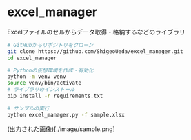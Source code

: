 # excel_manager
Excelファイルのセルからデータ取得・格納するなどのライブラリ

```bash
# GitHubからリポジトリをクローン
git clone https://github.com/ShigeoUeda/excel_manager.git
cd excel_manager

# Pythonの仮想環境を作成・有効化
python -m venv venv
source venv/bin/activate 
# ライブラリのインストール
pip install -r requirements.txt

# サンプルの実行
python excel_manager.py -f sample.xlsx
``` 

(出力された画像)[./image/sample.png]


